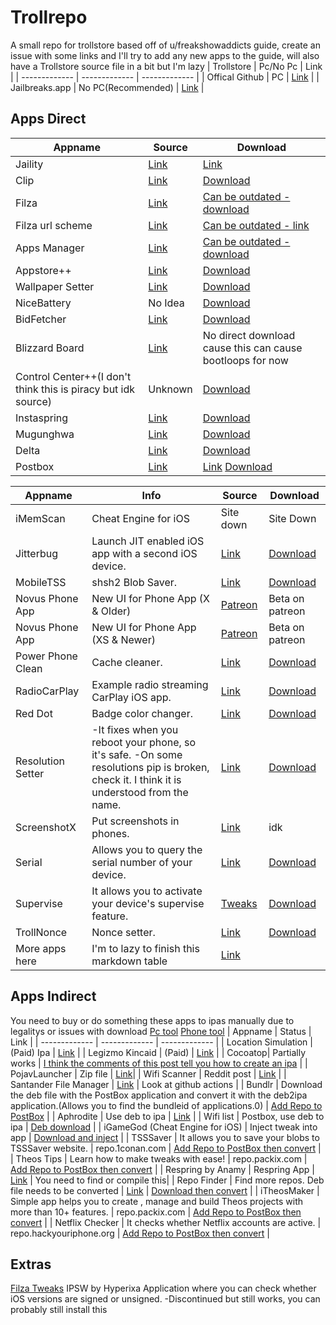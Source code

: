 # Trollrepo
A small repo for trollstore based off of u/freakshowaddicts guide, create an issue with some links and I'll try to add any new apps to the guide, will also have a Trollstore source file in a bit but I'm lazy
| Trollstore  | Pc/No Pc | Link |
| ------------- | ------------- | ------------- |
| Offical Github  | PC  | [Link](https://github.com/opa334/TrollStore/releases)  |
| Jailbreaks.app  | No PC(Recommended)  | [Link](https://api.jailbreaks.app/troll)  |

## Apps Direct
| Appname | Source | Download |
| ------------- | ------------- | ------------- |
| Jaility | [Link](https://github.com/haxi0/Jaility/releases) | [Link](https://github.com/haxi0/Jaility/releases/tag/3.0.1) |
| Clip | [Link](http://rileytestut.com/blog/2020/06/17/introducing-clip/) | [Download](https://f000.backblazeb2.com/file/altstore/apps/clip/1_0.ipa) |
| Filza | [Link](https://www.tigisoftware.com/default/?p=439) | [Can be outdated - download](https://tigisoftware.com/download/Filza_3.9.7.ipa) |
| Filza url scheme| [Link](https://www.tigisoftware.com/default/?p=439) | [Can be outdated - link](https://tigisoftware.com/download/Filza_NoURLScheme_3.9.7.ipa) | Instaspring | [Link](https://github.com/haxi0/InstaSpring) | [Download](https://github.com/haxi0/InstaSpring/releases/download/1.0/InstaSpring.1.0.Fix.ipa) |
| Apps Manager | [Link](https://www.tigisoftware.com/default/?page_id=259) | [Can be outdated - download](https://tigisoftware.com/download/AppsManager_1.7.0.ipa) |
| Appstore++ | [Link](https://github.com/CokePokes/AppStorePlus-TrollStore) | [Download](https://github.com/CokePokes/AppStorePlus-TrollStore/releases/download/v1.2-1/AppStore++_TrollStore_v1.0.3-2.ipa) |
| Wallpaper Setter | [Link](https://github.com/Skittyblock/WallpaperSetter) | [Download](https://github.com/Skittyblock/WallpaperSetter/releases/download/v1.0.1/WallpaperSetter.ipa) |
| NiceBattery | No Idea | [Download](https://www.niceios.com/trollapps/NiceBattery.ipa) |
| BidFetcher | [Link](https://github.com/mass1ve-err0r/BundleIDFetcher4iOS) | [Download](https://github.com/mass1ve-err0r/BundleIDFetcher4iOS/releases/download/1.0/BIDFetcher_1.0.ipa)|
| Blizzard Board | [Link](https://github.com/BenjaminHornbeck6/BlizzardBoard) | No direct download cause this can cause bootloops for now |
| Control Center++(I don't think this is piracy but idk source) | Unknown | [Download](https://appinstallerios.com/TrollStoreIPAs/Control%20Center++.ipa) |
| Instaspring | [Link](https://github.com/haxi0/InstaSpring) | [Download](https://github.com/haxi0/InstaSpring/releases/download/1.0/InstaSpring.1.0.Fix.ipa) |
| Mugunghwa | [Link](https://github.com/s8ngyu/Mugunghwa) | [Download](https://github.com/s8ngyu/Mugunghwa/releases/latest/download/Mugunghwa.ipa) |
| Delta | [Link](https://github.com/delta-io/delta) | [Download](https://cdn.altstore.io/file/altstore/apps/delta/1_3_1.ipa) |
| Postbox | [Link](https://www.postbox.news/) | [Link](https://www.postbox.news/downloads) [Download](https://cdn.discordapp.com/attachments/711715470763491370/1002656066812792842/PostBox-0.8-beta.ipa) |

| Appname | Info | Source | Download |
| ------------- | ------------- | ------------- |  ------------- |
| iMemScan | Cheat Engine for iOS | Site down | Site Down |
| Jitterbug | Launch JIT enabled iOS app with a second iOS device. | [Link](https://github.com/osy/Jitterbug) | [Download](https://github.com/osy/Jitterbug/releases) |
| MobileTSS | shsh2 Blob Saver. | [Link](https://github.com/lucaIz-ldx/MobileTSS) | [Download](https://github.com/lucaIz-ldx/MobileTSS/releases/download/v2.0.1/MobileTSS_v2.0.1.ipa) |
| Novus Phone App | New UI for Phone App (X & Older) | [Patreon](https://www.patreon.com/nicho1asdev) | Beta on patreon |
| Novus Phone App | New UI for Phone App (XS & Newer) | [Patreon](https://www.patreon.com/nicho1asdev) | Beta on patreon |
| Power Phone Clean | Cache cleaner. | [Link](https://appybois.com/) | [Download](https://appybois.com/altstore/PowerPhoneClean.ipa) |
| RadioCarPlay | Example radio streaming CarPlay iOS app. | [Link](https://github.com/danielyc/RadioCarPlay) | [Download](https://github.com/danielyc/RadioCarPlay/releases/download/1.0/RadioCarPlay.ipa) |
| Red Dot | Badge color changer. | [Link](https://github.com/s8ngyu/red-dot) | [Download](https://github.com/s8ngyu/red-dot/releases/download/0.1/reddot_0.1.ipa) |
| Resolution Setter | -It fixes when you reboot your phone, so it's safe. -On some resolutions pip is broken, check it. I think it is understood from the name.| [Link](https://github.com/Halo-Michael/Resolution-Setter-app) | [Download](https://github.com/Halo-Michael/Resolution-Setter-app/releases) |
| ScreenshotX | Put screenshots in phones. | [Link](http://www.junesiphone.com/supersecret/depiction.php?iframe=depiction/screenshotx) | idk |
| Serial | Allows you to query the serial number of your device. | [Link](https://github.com/aydenp/Serial) | [Download](https://github.com/aydenp/Serial/releases/download/v1.0.3/Sideload.ipa) |
| Supervise | It allows you to activate your device's supervise feature. | [Tweaks](https://supervise.me/) | [Download](https://appinstallerios.com/TrollStoreIPAs/Supervise.ipa) |
| TrollNonce | Nonce setter. | [Link](https://github.com/opa334/TrollNonce) | [Download](https://github.com/opa334/TrollNonce/releases/download/1.0.1/TrollNonce.ipa) |
| More apps here | I'm to lazy to finish this markdown table | [Link](https://justpaste.it/freakmegaguide) |

## Apps Indirect
You need to buy or do something these apps to ipas manually due to legalitys or issues with download [Pc tool](https://github.com/sourcelocation/DebToIPA) [Phone tool](https://github.com/sourcelocation/DebToIPA)
| Appname  | Status | Link |
| ------------- | ------------- | ------------- |
| Location Simulation  | (Paid) Ipa | [Link](https://www.reddit.com/r/jailbreak/comments/y83mda/paid_release_location_simulation_for_trollstore/?utm_source=share&utm_medium=ios_app&utm_name=iossmf)  |
| Legizmo Kincaid  | (Paid)  | [Link](https://www.patreon.com/posts/legizmo-kincaid-72346969)  |
| Cocoatop| Partially works | [I think the comments of this post tell you how to create an ipa](https://www.reddit.com/r/jailbreak/comments/x6lok9/free_release_filza_file_manager_and_cocoatop_for/) |
| PojavLauncher | Zip file | [Link](https://nightly.link/PojavLauncherTeam/PojavLauncher_iOS/workflows/development/main/net.kdt.pojavlauncher.ipa.zip)|
| Wifi Scanner | Reddit post | [Link](https://www.reddit.com/r/jailbreak/comments/x9ax86/free_release_wifi_scanner_ipa_for_trollstore/) |
| Santander File Manager | [Link](https://github.com/itsnebulalol/SantanderTS/) | Look at github actions |
| Bundlr | Download the deb file with the PostBox application and convert it with the deb2ipa application.(Allows you to find the bundleid of applications.0) | [Add Repo to PostBox](postbox://source/https://repo.cpdigitaldarkroom.com) |
| Aphrodite | Use deb to ipa | [Link](https://github.com/joey-gm/Aphrodite) |
| Wifi list | Postbox, use deb to ipa | [Deb download](postbox://source/http://repo.hackyouriphone.org) |
| iGameGod (Cheat Engine for iOS) | Inject tweak into app | [Download and inject](https://iosgods.com/igg) | 
| TSSSaver | It allows you to save your blobs to TSSSaver website. | repo.1conan.com | [Add Repo to PostBox then convert](postbox://source/http://repo.1conan.com) |
| Theos Tips | Learn how to make tweaks with ease! | repo.packix.com | [Add Repo to PostBox  then convert](postbox://source/http://repo.packix.com) |
| Respring by Anamy | Respring App | [Link](https://github.com/elihwyma/Respring) | You need to find or compile this|
| Repo Finder | Find more repos. Deb file needs to be converted | [Link](https://github.com/HomemadeToast57/repofinder) | [Download then convert](https://github.com/HomemadeToast57/repofinder/releases/download/Releases/com.HomemadeToast.RepoFinder_1.02_iphoneos-arm.deb) |
| iTheosMaker | Simple app helps you to create , manage and build Theos projects with more than 10+ features. | repo.packix.com | [Add Repo to PostBox then convert](postbox://source/http://repo.packix.com) |
| Netflix Checker | It checks whether Netflix accounts are active. | repo.hackyouriphone.org | [Add Repo to PostBox then convert](postbox://source/http://repo.hackyouriphone.org/) |
## Extras
[Filza Tweaks](https://haxi0-dev.com/FilzaTutorials/)
IPSW by Hyperixa
Application where you can check whether iOS versions are signed or unsigned.
-Discontinued but still works, you can probably still install this

